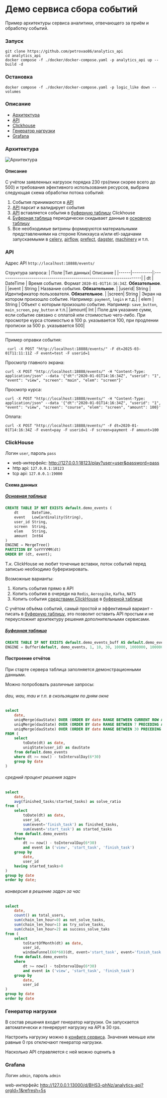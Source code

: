 # Демо сервиса сбора событий
Пример архитектуры сервиса аналитики, отвечающего за приём и обработку событий.
### Запуск

```shell
git clone https://github.com/petrovao86/analytics_api
cd analytics_api
docker compose -f ./docker/docker-compose.yaml -p analytics_api up --build -d
```

### Остановка
```shell
docker compose -f ./docker/docker-compose.yaml -p logic_like down --volumes
```


### Описание
- [Архитектура](#архитектура)
- [API](#api)
- [Clickhouse](#clickhouse)
- [Генератор нагрузки](#генератор-нагрузки)
- [Grafana](#grafana)

### Архитектура

![Архитектура](./docs/images/arch.svg)
#### Описание
С учётом заявленных нагрузок порядка 230 rps(пики скорее всего до 500) и требования эфективного использования ресурсов, выбрана следующая схема обработки потока событий:
1. События принимаются в [API](#api) 
2. [API](#api) парсит и валидирует события
3. [API](#api) вставляется события в [буферную таблицу](#буферная-таблица) Clickhouse
4. [Буферная таблица](#буферная-таблица) периодически скидывает данные в [основную таблицу](#основная-таблица)
5. Все необходимые витрины формируются материальными представлениями на стороне Кликхауса и/или etl-задачами запускаемыми в [celery](https://github.com/celery/celery), [airflow](https://github.com/apache/airflow), [prefect](https://github.com/PrefectHQ/prefect), [dagster](https://github.com/dagster-io/dagster), [machinery](https://github.com/RichardKnop/machinery) и т.п.


### API

Адрес API `http://localhost:18888/events/`

Структура запроса:
| Поле |Тип данных| Описание                                                               |
|------|----------|:-----------------------------------------------------------------------|
|  dt  | DateTime | Время события. Формат `2020-01-01T14:16:34Z`. **Обязательное**.        |
|event |  String  | Название события. **Обязательное**.                                    |
|userid|  String  | Идентификатор пользователя. **Обязательное**.                          |
|screen|  String  | Экран на котором произошло событие. Например: `payment`, `login` и т.д.|
| elem |  String  | Объект с которым произошло событие. Например: `save_button`, `main_screen`, `pay_button` и т.п.|
|amount|   Int    | Поле для указание сумм, если событие связано с оплатой или стоимостью чего-либо. При просмотре курса стоимостью в 100 р. указывается 100, при продлении прописки за 500 р. указывается 500|

___
Пример оправки события:
```shell
 curl -X POST "http://localhost:18888/events/" -F dt=2025-03-01T11:11:11Z -F event=test -F userid=1
```
Просмотр главного экрана:
```shell
curl -X POST "http://localhost:18888/events/" -H "Content-Type: application/json" --data '{"dt":"2020-01-01T14:16:34Z", "userid": "1", "event": "view", "screen": "main", "elem": "screen"}'
```
Просмотр курса:
```shell
curl -X POST "http://localhost:18888/events/" -H "Content-Type: application/json" --data '{"dt":"2020-01-01T14:16:34Z", "userid": "1", "event": "view", "screen": "course", "elem": "screen", "amount": 100}'
```
Оплата:
```shell
curl -X POST "http://localhost:18888/events/" -F dt=2020-01-01T14:16:34Z -F event=pay -F userid=1 -F screen=payment -F amount=100
```


### ClickHouse
Логин `user`, пароль `pass`

- web-интерфейс: http://127.0.0.1:18123/play?user=user&password=pass
- http api: `127.0.0.1:18123`
- tcp api: `127.0.0.1:19000`

#### Схема данных
##### [Основная таблица](./docker/clickhouse/docker-entrypoint-initdb.d/03_create_events.sqls)
```sql
CREATE TABLE IF NOT EXISTS default.demo_events (
    dt      DateTime,
    event   LowCardinality(String),
    user_id String,
    screen  String,
    elem    String,
    amount  Int64
)
ENGINE = MergeTree() 
PARTITION BY toYYYYMM(dt)
ORDER BY (dt, event);
```
Т.к. ClickHouse не любит точечные вставки, поток событий перед записью необходимо буферизировать. 

Возможные варианты:
1. Копить события прямо в API
2. Копить события в очереди на `Redis`, `Aerospike`, `Kafka`, `NATS`
3. Копить события [средствами ClickHouse](https://clickhouse.com/docs/engines/table-engines/special/buffer) в [буферной таблице](#буферная-таблица)

С учётом объёма событий, самый простой и эффективный вариант - писать в [буферную таблицу](#буферная-таблица), это позволит оставить API простым и не переусложнит архитектуру решения дополнительными сервисами.

##### [Буферная таблица](./docker/clickhouse/docker-entrypoint-initdb.d/04_create_events_buffer.sql)
```sql
CREATE TABLE IF NOT EXISTS default.demo_events_buff AS default.demo_events 
ENGINE = Buffer(default, demo_events, 1, 10, 30, 10000, 1000000, 10000000, 100000000);
```
#### Построение отчётов
При старте сервера таблица заполняется демонстрационными данными.

Можно попробовать различные запросы:
###### dau, wau, mau и т.п. в скользящем по дням окне
```sql
select
	date,
	uniqMerge(dauState) OVER (ORDER BY date RANGE BETWEEN CURRENT ROW AND CURRENT ROW) as dau,
	uniqMerge(dauState) OVER (ORDER BY date RANGE BETWEEN 7 PRECEDING AND CURRENT ROW) as wau,
	uniqMerge(dauState) OVER (ORDER BY date RANGE BETWEEN 30 PRECEDING AND CURRENT ROW) as mau
FROM (
	select
		toDate(dt) as date,
		uniqState(user_id) as dauState
	from default.demo_events
	where dt >= now() - toIntervalDay(6*30)
	group by date
)
```
###### средний процент решения задач
```sql
select
	date,
	avg(finished_tasks/started_tasks) as solve_ratio
from (
	select
		toDate(dt) as date,
		user_id,
		sum(event='finish_task') as finished_tasks,
		sum(event='start_task') as started_tasks
	from default.demo_events
	where 
		dt >= now() - toIntervalDay(6*30) 
		and event in ('view', 'start_task', 'finish_task')
	group by 
		date, 
		user_id
	having started_tasks>0
)
group by date
order by date;
```
###### конверсия в решение задач за час 
```sql
select
	date,
	count() as total_users,
	sum(chain_len_hour=0) as not_solve_tasks,
	sum(chain_len_hour=1) as try_solve_tasks,
	sum(chain_len_hour=2) as success_solve_taks
from (
	select
		toStartOfMonth(dt) as date,
	    user_id,
    	windowFunnel(60*60)(dt, event='start_task', event='finish_task') as chain_len_hour
	from default.demo_events
	where 
		dt >= now() - toIntervalDay(6*30) 
		and event in ('view', 'start_task', 'finish_task')
	group by 
		date, 
		user_id
)
group by date 
order by date
```
### Генератор нагрузки
В состав решения входит генератор нагрузки. Он запускается автоматически и генерерует нагрузку на API в 30 rps. 

Настроить нагрузку можно в [конфиге сервиса](./docker/app.yaml#L10). Значения меньше или равные 0 rps отключают генератор нагрузки.

Насколько API справляется с ней можно оценить в
### Grafana
Логин `admin`, пароль `admin`

web-интерфейс http://127.0.0.1:13000/d/BHS3-phNz/analytics-api?orgId=1&refresh=5s
